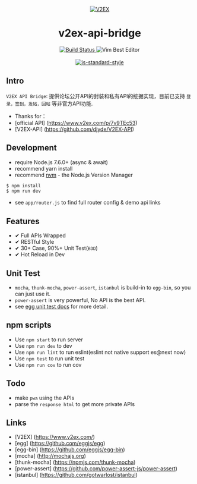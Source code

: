 <p align="center">
  <a href="https://www.v2ex.com/" target="_blank">
    <img src="https://v2ex.assets.uxengine.net/site/logo@2x.png?m=1346064962" alt="V2EX" title="V2EX" />
  </a>
</p>

<h1 align="center">v2ex-api-bridge</h1>

<p align="center">
  <a href="https://circleci.com/gh/IndexXuan/v2ex-api-bridge/tree/master">
    <img src="https://circleci.com/gh/IndexXuan/v2ex-api-bridge/tree/master.svg?style=shield" alt="Build Status">
  </a>
  <img src="https://img.shields.io/badge/Vim-Best%20Editor-green.svg" alt="Vim Best Editor" />
  <br>
  <br>
  <a href="https://github.com/airbnb/javascript">
    <img src="https://cdn.rawgit.com/feross/standard/master/badge.svg" alt="js-standard-style">
  </a>
</p>


## Intro

`V2EX API Bridge`: 提供论坛公开API的封装和私有API的挖掘实现，目前已支持 `登录，签到，发帖，回帖` 等非官方API功能.  

- Thanks for：
- [official API] (https://www.v2ex.com/p/7v9TEc53)
- [V2EX-API] (https://github.com/djyde/V2EX-API)

## Development

- require Node.js 7.6.0+ (async & await)
- recommend yarn install
- recommend [nvm](https://github.com/creationix/nvm) - the Node.js Version Manager

```bash
$ npm install
$ npm run dev
```
* see `app/router.js` to find full router config & demo api links

## Features

- ✔︎ Full APIs Wrapped
- ✔︎ RESTful Style
- ✔︎ 30+ Case, 90%+ Unit Test(`BDD`)
- ✔︎ Hot Reload in Dev

## Unit Test

- `mocha`, `thunk-mocha`, `power-assert`, `istanbul` is build-in to `egg-bin`, so you can just use it.
- `power-assert` is very powerful, No API is the best API.
- see [egg unit test docs](https://eggjs.org/core/unittest) for more detail.

## npm scripts

- Use `npm start` to run server
- Use `npm run dev` to dev
- Use `npm run lint` to run eslint(eslint not native support es@next now)
- Use `npm test` to run unit test
- Use `npm run cov` to run cov

## Todo

- make `pwa` using the APIs
- parse the `response html` to get more private APIs

## Links

- [V2EX] (https://www.v2ex.com/)
- [egg] (https://github.com/eggjs/egg)
- [egg-bin] (https://github.com/eggjs/egg-bin)
- [mocha] (http://mochajs.org)
- [thunk-mocha] (https://npmjs.com/thunk-mocha)
- [power-assert] (https://github.com/power-assert-js/power-assert)
- [istanbul] (https://github.com/gotwarlost/istanbul)

